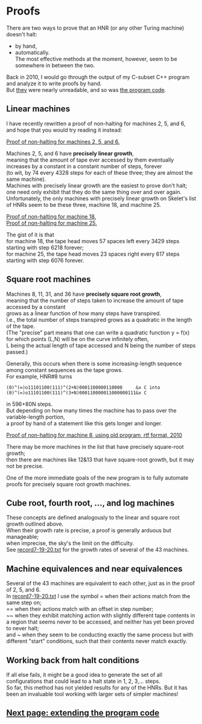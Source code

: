 # Proofs

There are two ways to prove that an HNR (or any other Turing machine) doesn't halt:  
- by hand,
- automatically.  
The most effective methods at the moment, however, seem to be somewhere in between the two.

Back in 2010, I would go through the output of my C-subset C++ program and analyze it to write proofs by hand.  
But [they](../Turing2010/proofs) were nearly unreadable, and so was [the program code](../Turing2010).

## Linear machines

I have recently rewritten a proof of non-halting for machines 2, 5, and 6,  
and hope that you would try reading it instead:

[Proof of non-halting for machines 2, 5, and 6.](../proofs/proof2and5and6.txt)

Machines 2, 5, and 6 have __precisely linear growth__,  
meaning that the amount of tape ever accessed by them eventually increases by a constant in a constant number of steps, forever  
(to wit, by 74 every 4328 steps for each of these three; they are almost the same machine).  
Machines with precisely linear growth are the easiest to prove don't halt;  
one need only exhibit that they do the same thing over and over again.  
Unfortunately, the only machines with precisely linear growth on Skelet's list of HNRs seem to be these three, machine 18, and machine 25.

[Proof of non-halting for machine 18.](../proofs/proof18.txt)  
[Proof of non-halting for machine 25.](../proofs/proof25.txt)

The gist of it is that  
for machine 18, the tape head moves 57 spaces left every 3429 steps starting with step 6218 forever;  
for machine 25, the tape head moves 23 spaces right every 617 steps starting with step 6076 forever.

## Square root machines

Machines 8, 11, 31, and 36 have __precisely square root growth__,  
meaning that the number of steps taken to increase the amount of tape accessed by a constant  
grows as a linear function of how many steps have transpired.  
I.e., the total number of steps transpired grows as a quadratic in the length of the tape.  
(The "precise" part means that one can write a quadratic function y = f(x)
for which points (L,N) will be on the curve infinitely often,  
L being the actual length of tape accessed and N being the number of steps passed.)

Generally, this occurs when there is some increasing-length sequence among constant sequences as the tape grows.  
For example, HNR#8 turns

    (0)^(∞)o11101100(111)^(2+N)0001100000110000     &x C into
    (0)^(∞)o11101100(111)^(3+N)000110000011000000111&x C
	
in 596+80N steps.  
But depending on how many times the machine has to pass over the variable-length portion,  
a proof by hand of a statement like this gets longer and longer.

[Proof of non-halting for machine 8, using old program, rtf format, 2010](../Turing2010/proofs/8/proof%20for%208th.rtf)

There may be more machines in the list that have precisely square-root growth;  
then there are machines like 12&13 that have square-root growth, but it may not be precise.

One of the more immediate goals of the new program is to fully automate proofs for precisely square root growth machines.

## Cube root, fourth root, ..., and log machines

These concepts are defined analogously to the linear and square root growth outlined above.  
When their growth rate is precise, a proof is generally arduous but manageable;  
when imprecise, the sky's the limit on the difficulty.  
See [record7-19-20.txt](record7-19-20.txt) for the growth rates of several of the 43 machines.

## Machine equivalences and near equivalences

Several of the 43 machines are equivalent to each other, just as in the proof of 2, 5, and 6.  
In [record7-19-20.txt](record7-19-20.txt) I use the symbol = when their actions match from the same step on;  
== when their actions match with an offset in step number;  
~~ when they exhibit matching action with slightly different tape contents in a region that seems never to be accessed, and neither has yet been proved to never halt;  
and ~ when they seem to be conducting exactly the same process but with different "start" conditions, such that their contents never match exactly.

## Working back from halt conditions

If all else fails, it might be a good idea to generate the set of all configurations that could lead to a halt state in 1, 2, 3,... steps.  
So far, this method has not yielded results for any of the HNRs. But it has been an invaluable tool working with larger sets of simpler machines!

## [Next page: extending the program code](extend.md)